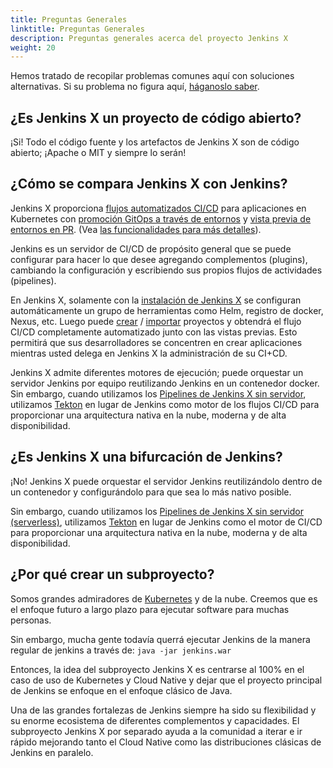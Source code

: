 ```yaml
---
title: Preguntas Generales
linktitle: Preguntas Generales
description: Preguntas generales acerca del proyecto Jenkins X
weight: 20
---
```


Hemos tratado de recopilar problemas comunes aquí con soluciones alternativas. Si su problema no figura aquí, [háganoslo saber](https://github.com/jenkins-x/jx/issues/new).

## ¿Es Jenkins X un proyecto de código abierto?

¡Si! Todo el código fuente y los artefactos de Jenkins X son de código abierto; ¡Apache o MIT y siempre lo serán!

## ¿Cómo se compara Jenkins X con Jenkins?

Jenkins X proporciona [flujos automatizados CI/CD](/es/about/concepts/features/#pipelines-automatizados) para aplicaciones en Kubernetes con [promoción GitOps a través de entornos](/es/about/concepts/features/#promoción) y [vista previa de entornos en PR](/es/about/concepts/features/#entornos-de-vista-previa). (Vea [las funcionalidades para más detalles](/es/about/concepts/features/)).

Jenkins es un servidor de CI/CD de propósito general que se puede configurar para hacer lo que desee agregando complementos (plugins), cambiando la configuración y escribiendo sus propios flujos de actividades (pipelines).

En Jenkins X, solamente con la [instalación de Jenkins X](/es/docs/getting-started/) se configuran automáticamente un grupo de herramientas como Helm, registro de docker, Nexus, etc. Luego puede [crear](/docs/guides/using-jx/common-tasks/create-spring/) / [importar](/docs/guides/using-jx/creating/import/) proyectos y obtendrá el flujo CI/CD completamente automatizado junto con las vistas previas. Esto permitirá que sus desarrolladores se concentren en crear aplicaciones mientras usted delega en Jenkins X la administración de su CI+CD.

Jenkins X admite diferentes motores de ejecución; puede orquestar un servidor Jenkins por equipo reutilizando Jenkins en un contenedor docker. Sin embargo, cuando utilizamos los [Pipelines de Jenkins X sin servidor](/es/about/concepts/jenkins-x-pipelines/), utilizamos [Tekton](https://tekton.dev/) en lugar de Jenkins como motor de los flujos CI/CD para proporcionar una arquitectura nativa en la nube, moderna y de alta disponibilidad.

## ¿Es Jenkins X una bifurcación de Jenkins?

¡No! Jenkins X puede orquestar el servidor Jenkins reutilizándolo dentro de un contenedor y configurándolo para que sea lo más nativo posible.

Sin embargo, cuando utilizamos los [Pipelines de Jenkins X sin servidor (serverless)](/es/about/concepts/jenkins-x-pipelines/), utilizamos [Tekton](https://tekton.dev/) en lugar de Jenkins como el motor de CI/CD para proporcionar una arquitectura nativa en la nube, moderna y de alta disponibilidad.

## ¿Por qué crear un subproyecto?

Somos grandes admiradores de [Kubernetes](https://kubernetes.io/) y de la nube. Creemos que es el enfoque futuro a largo plazo para ejecutar software para muchas personas.

Sin embargo, mucha gente todavía querrá ejecutar Jenkins de la manera regular de jenkins a través de: `java -jar jenkins.war`

Entonces, la idea del subproyecto Jenkins X es centrarse al 100% en el caso de uso de Kubernetes y Cloud Native y dejar que el proyecto principal de Jenkins se enfoque en el enfoque clásico de Java.

Una de las grandes fortalezas de Jenkins siempre ha sido su flexibilidad y su enorme ecosistema de diferentes
complementos y capacidades. El subproyecto Jenkins X por separado ayuda a la comunidad a iterar e ir rápido
mejorando tanto el Cloud Native como las distribuciones clásicas de Jenkins en paralelo.